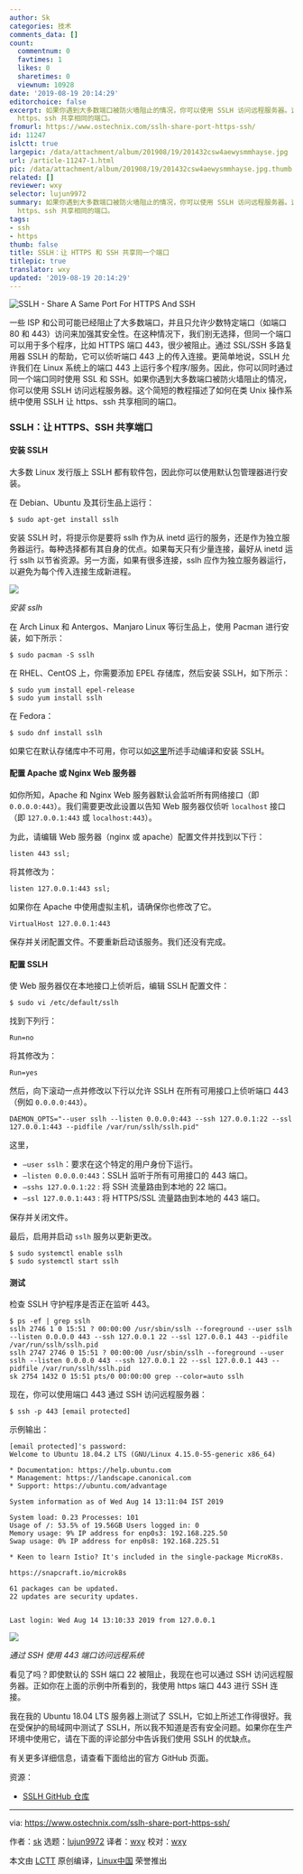 ```yaml
---
author: Sk
categories: 技术
comments_data: []
count:
  commentnum: 0
  favtimes: 1
  likes: 0
  sharetimes: 0
  viewnum: 10928
date: '2019-08-19 20:14:29'
editorchoice: false
excerpt: 如果你遇到大多数端口被防火墙阻止的情况，你可以使用 SSLH 访问远程服务器。这个简短的教程描述了如何在类 Unix 操作系统中使用 SSLH 让
  https、ssh 共享相同的端口。
fromurl: https://www.ostechnix.com/sslh-share-port-https-ssh/
id: 11247
islctt: true
largepic: /data/attachment/album/201908/19/201432csw4aewysmmhayse.jpg
url: /article-11247-1.html
pic: /data/attachment/album/201908/19/201432csw4aewysmmhayse.jpg.thumb.jpg
related: []
reviewer: wxy
selector: lujun9972
summary: 如果你遇到大多数端口被防火墙阻止的情况，你可以使用 SSLH 访问远程服务器。这个简短的教程描述了如何在类 Unix 操作系统中使用 SSLH 让
  https、ssh 共享相同的端口。
tags:
- ssh
- https
thumb: false
title: SSLH：让 HTTPS 和 SSH 共享同一个端口
titlepic: true
translator: wxy
updated: '2019-08-19 20:14:29'
---
```


![SSLH - Share A Same Port For HTTPS And SSH](/data/attachment/album/201908/19/201432csw4aewysmmhayse.jpg)


一些 ISP 和公司可能已经阻止了大多数端口，并且只允许少数特定端口（如端口 80 和 443）访问来加强其安全性。在这种情况下，我们别无选择，但同一个端口可以用于多个程序，比如 HTTPS 端口 443，很少被阻止。通过 SSL/SSH 多路复用器 SSLH 的帮助，它可以侦听端口 443 上的传入连接。更简单地说，SSLH 允许我们在 Linux 系统上的端口 443 上运行多个程序/服务。因此，你可以同时通过同一个端口同时使用 SSL 和 SSH。如果你遇到大多数端口被防火墙阻止的情况，你可以使用 SSLH 访问远程服务器。这个简短的教程描述了如何在类 Unix 操作系统中使用 SSLH 让 https、ssh 共享相同的端口。


### SSLH：让 HTTPS、SSH 共享端口


#### 安装 SSLH


大多数 Linux 发行版上 SSLH 都有软件包，因此你可以使用默认包管理器进行安装。


在 Debian、Ubuntu 及其衍生品上运行：



```
$ sudo apt-get install sslh
```

安装 SSLH 时，将提示你是要将 sslh 作为从 inetd 运行的服务，还是作为独立服务器运行。每种选择都有其自身的优点。如果每天只有少量连接，最好从 inetd 运行 sslh 以节省资源。另一方面，如果有很多连接，sslh 应作为独立服务器运行，以避免为每个传入连接生成新进程。


![](/data/attachment/album/201908/19/201433isti0tpp0p1drem0.png)


*安装 sslh*


在 Arch Linux 和 Antergos、Manjaro Linux 等衍生品上，使用 Pacman 进行安装，如下所示：



```
$ sudo pacman -S sslh
```

在 RHEL、CentOS 上，你需要添加 EPEL 存储库，然后安装 SSLH，如下所示：



```
$ sudo yum install epel-release
$ sudo yum install sslh
```

在 Fedora：



```
$ sudo dnf install sslh
```

如果它在默认存储库中不可用，你可以如[这里](https://github.com/yrutschle/sslh/blob/master/doc/INSTALL.md)所述手动编译和安装 SSLH。


#### 配置 Apache 或 Nginx Web 服务器


如你所知，Apache 和 Nginx Web 服务器默认会监听所有网络接口（即 `0.0.0.0:443`）。我们需要更改此设置以告知 Web 服务器仅侦听 `localhost` 接口（即 `127.0.0.1:443` 或 `localhost:443`）。


为此，请编辑 Web 服务器（nginx 或 apache）配置文件并找到以下行：



```
listen 443 ssl;
```

将其修改为：



```
listen 127.0.0.1:443 ssl;
```

如果你在 Apache 中使用虚拟主机，请确保你也修改了它。



```
VirtualHost 127.0.0.1:443
```

保存并关闭配置文件。不要重新启动该服务。我们还没有完成。


#### 配置 SSLH


使 Web 服务器仅在本地接口上侦听后，编辑 SSLH 配置文件：



```
$ sudo vi /etc/default/sslh
```

找到下列行：



```
Run=no
```

将其修改为：



```
Run=yes
```

然后，向下滚动一点并修改以下行以允许 SSLH 在所有可用接口上侦听端口 443（例如 `0.0.0.0:443`）。



```
DAEMON_OPTS="--user sslh --listen 0.0.0.0:443 --ssh 127.0.0.1:22 --ssl 127.0.0.1:443 --pidfile /var/run/sslh/sslh.pid"
```

这里，


* `–user sslh`：要求在这个特定的用户身份下运行。
* `–listen 0.0.0.0:443`：SSLH 监听于所有可用接口的 443 端口。
* `–sshs 127.0.0.1:22` : 将 SSH 流量路由到本地的 22 端口。
* `–ssl 127.0.0.1:443` : 将 HTTPS/SSL 流量路由到本地的 443 端口。


保存并关闭文件。


最后，启用并启动 `sslh` 服务以更新更改。



```
$ sudo systemctl enable sslh
$ sudo systemctl start sslh
```

#### 测试


检查 SSLH 守护程序是否正在监听 443。



```
$ ps -ef | grep sslh
sslh 2746 1 0 15:51 ? 00:00:00 /usr/sbin/sslh --foreground --user sslh --listen 0.0.0.0 443 --ssh 127.0.0.1 22 --ssl 127.0.0.1 443 --pidfile /var/run/sslh/sslh.pid
sslh 2747 2746 0 15:51 ? 00:00:00 /usr/sbin/sslh --foreground --user sslh --listen 0.0.0.0 443 --ssh 127.0.0.1 22 --ssl 127.0.0.1 443 --pidfile /var/run/sslh/sslh.pid
sk 2754 1432 0 15:51 pts/0 00:00:00 grep --color=auto sslh
```

现在，你可以使用端口 443 通过 SSH 访问远程服务器：



```
$ ssh -p 443 [email protected]
```

示例输出：



```
[email protected]'s password:
Welcome to Ubuntu 18.04.2 LTS (GNU/Linux 4.15.0-55-generic x86_64)

* Documentation: https://help.ubuntu.com
* Management: https://landscape.canonical.com
* Support: https://ubuntu.com/advantage

System information as of Wed Aug 14 13:11:04 IST 2019

System load: 0.23 Processes: 101
Usage of /: 53.5% of 19.56GB Users logged in: 0
Memory usage: 9% IP address for enp0s3: 192.168.225.50
Swap usage: 0% IP address for enp0s8: 192.168.225.51

* Keen to learn Istio? It's included in the single-package MicroK8s.

https://snapcraft.io/microk8s

61 packages can be updated.
22 updates are security updates.


Last login: Wed Aug 14 13:10:33 2019 from 127.0.0.1
```

![](/data/attachment/album/201908/19/201435x73rmjrmlyzw41lm.png)


*通过 SSH 使用 443 端口访问远程系统*


看见了吗？即使默认的 SSH 端口 22 被阻止，我现在也可以通过 SSH 访问远程服务器。正如你在上面的示例中所看到的，我使用 https 端口 443 进行 SSH 连接。


我在我的 Ubuntu 18.04 LTS 服务器上测试了 SSLH，它如上所述工作得很好。我在受保护的局域网中测试了 SSLH，所以我不知道是否有安全问题。如果你在生产环境中使用它，请在下面的评论部分中告诉我们使用 SSLH 的优缺点。


有关更多详细信息，请查看下面给出的官方 GitHub 页面。


资源：


* [SSLH GitHub 仓库](https://github.com/yrutschle/sslh)




---


via: <https://www.ostechnix.com/sslh-share-port-https-ssh/>


作者：[sk](https://www.ostechnix.com/author/sk/) 选题：[lujun9972](https://github.com/lujun9972) 译者：[wxy](https://github.com/wxy) 校对：[wxy](https://github.com/wxy)


本文由 [LCTT](https://github.com/LCTT/TranslateProject) 原创编译，[Linux中国](https://linux.cn/) 荣誉推出
